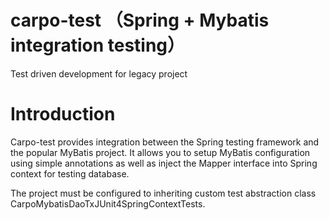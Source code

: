 # carpo-test （Spring + Mybatis integration testing）
Test driven development for legacy project

Introduction
============
Carpo-test provides integration between the Spring testing framework and the popular MyBatis project. It allows you
to setup MyBatis configuration using simple annotations as well as inject the Mapper interface into Spring context for testing database.

The project must be configured to inheriting custom test abstraction class CarpoMybatisDaoTxJUnit4SpringContextTests.
